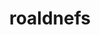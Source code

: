 ---
title: roaldnefs
github: https://github.com/roaldnefs
mode: dark
transition: 1s
score: 79.1
archetype:
- Descriptive
---